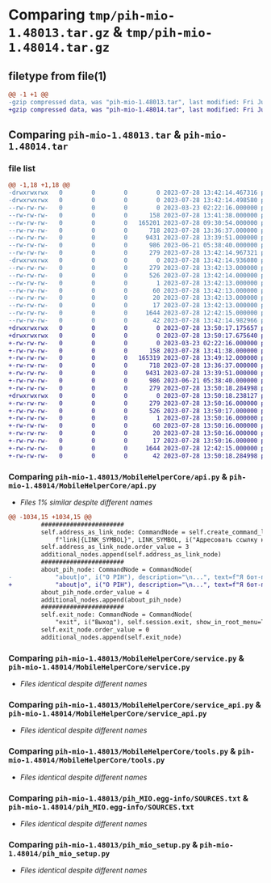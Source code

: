# Comparing `tmp/pih-mio-1.48013.tar.gz` & `tmp/pih-mio-1.48014.tar.gz`

## filetype from file(1)

```diff
@@ -1 +1 @@
-gzip compressed data, was "pih-mio-1.48013.tar", last modified: Fri Jul 28 13:42:14 2023, max compression
+gzip compressed data, was "pih-mio-1.48014.tar", last modified: Fri Jul 28 13:50:18 2023, max compression
```

## Comparing `pih-mio-1.48013.tar` & `pih-mio-1.48014.tar`

### file list

```diff
@@ -1,18 +1,18 @@
-drwxrwxrwx   0        0        0        0 2023-07-28 13:42:14.467316 pih-mio-1.48013/
-drwxrwxrwx   0        0        0        0 2023-07-28 13:42:14.498580 pih-mio-1.48013/MobileHelperCore/
--rw-rw-rw-   0        0        0        0 2023-03-23 02:22:16.000000 pih-mio-1.48013/MobileHelperCore/__init__.py
--rw-rw-rw-   0        0        0      158 2023-07-28 13:41:38.000000 pih-mio-1.48013/MobileHelperCore/__main__.py
--rw-rw-rw-   0        0        0   165201 2023-07-28 09:30:54.000000 pih-mio-1.48013/MobileHelperCore/api.py
--rw-rw-rw-   0        0        0      718 2023-07-28 13:36:37.000000 pih-mio-1.48013/MobileHelperCore/service.py
--rw-rw-rw-   0        0        0     9431 2023-07-28 13:39:51.000000 pih-mio-1.48013/MobileHelperCore/service_api.py
--rw-rw-rw-   0        0        0      986 2023-06-21 05:38:40.000000 pih-mio-1.48013/MobileHelperCore/tools.py
--rw-rw-rw-   0        0        0      279 2023-07-28 13:42:14.967321 pih-mio-1.48013/PKG-INFO
-drwxrwxrwx   0        0        0        0 2023-07-28 13:42:14.936080 pih-mio-1.48013/pih_MIO.egg-info/
--rw-rw-rw-   0        0        0      279 2023-07-28 13:42:13.000000 pih-mio-1.48013/pih_MIO.egg-info/PKG-INFO
--rw-rw-rw-   0        0        0      526 2023-07-28 13:42:14.000000 pih-mio-1.48013/pih_MIO.egg-info/SOURCES.txt
--rw-rw-rw-   0        0        0        1 2023-07-28 13:42:13.000000 pih-mio-1.48013/pih_MIO.egg-info/dependency_links.txt
--rw-rw-rw-   0        0        0       60 2023-07-28 13:42:13.000000 pih-mio-1.48013/pih_MIO.egg-info/entry_points.txt
--rw-rw-rw-   0        0        0       20 2023-07-28 13:42:13.000000 pih-mio-1.48013/pih_MIO.egg-info/requires.txt
--rw-rw-rw-   0        0        0       17 2023-07-28 13:42:13.000000 pih-mio-1.48013/pih_MIO.egg-info/top_level.txt
--rw-rw-rw-   0        0        0     1644 2023-07-28 12:42:15.000000 pih-mio-1.48013/pih_mio_setup.py
--rw-rw-rw-   0        0        0       42 2023-07-28 13:42:14.982966 pih-mio-1.48013/setup.cfg
+drwxrwxrwx   0        0        0        0 2023-07-28 13:50:17.175657 pih-mio-1.48014/
+drwxrwxrwx   0        0        0        0 2023-07-28 13:50:17.675640 pih-mio-1.48014/MobileHelperCore/
+-rw-rw-rw-   0        0        0        0 2023-03-23 02:22:16.000000 pih-mio-1.48014/MobileHelperCore/__init__.py
+-rw-rw-rw-   0        0        0      158 2023-07-28 13:41:38.000000 pih-mio-1.48014/MobileHelperCore/__main__.py
+-rw-rw-rw-   0        0        0   165319 2023-07-28 13:49:12.000000 pih-mio-1.48014/MobileHelperCore/api.py
+-rw-rw-rw-   0        0        0      718 2023-07-28 13:36:37.000000 pih-mio-1.48014/MobileHelperCore/service.py
+-rw-rw-rw-   0        0        0     9431 2023-07-28 13:39:51.000000 pih-mio-1.48014/MobileHelperCore/service_api.py
+-rw-rw-rw-   0        0        0      986 2023-06-21 05:38:40.000000 pih-mio-1.48014/MobileHelperCore/tools.py
+-rw-rw-rw-   0        0        0      279 2023-07-28 13:50:18.284998 pih-mio-1.48014/PKG-INFO
+drwxrwxrwx   0        0        0        0 2023-07-28 13:50:18.238127 pih-mio-1.48014/pih_MIO.egg-info/
+-rw-rw-rw-   0        0        0      279 2023-07-28 13:50:16.000000 pih-mio-1.48014/pih_MIO.egg-info/PKG-INFO
+-rw-rw-rw-   0        0        0      526 2023-07-28 13:50:17.000000 pih-mio-1.48014/pih_MIO.egg-info/SOURCES.txt
+-rw-rw-rw-   0        0        0        1 2023-07-28 13:50:16.000000 pih-mio-1.48014/pih_MIO.egg-info/dependency_links.txt
+-rw-rw-rw-   0        0        0       60 2023-07-28 13:50:16.000000 pih-mio-1.48014/pih_MIO.egg-info/entry_points.txt
+-rw-rw-rw-   0        0        0       20 2023-07-28 13:50:16.000000 pih-mio-1.48014/pih_MIO.egg-info/requires.txt
+-rw-rw-rw-   0        0        0       17 2023-07-28 13:50:16.000000 pih-mio-1.48014/pih_MIO.egg-info/top_level.txt
+-rw-rw-rw-   0        0        0     1644 2023-07-28 12:42:15.000000 pih-mio-1.48014/pih_mio_setup.py
+-rw-rw-rw-   0        0        0       42 2023-07-28 13:50:18.284998 pih-mio-1.48014/setup.cfg
```

### Comparing `pih-mio-1.48013/MobileHelperCore/api.py` & `pih-mio-1.48014/MobileHelperCore/api.py`

 * *Files 1% similar despite different names*

```diff
@@ -1034,15 +1034,15 @@
         #######################
         self.address_as_link_node: CommandNode = self.create_command_link(
             f"link|{LINK_SYMBOL}", LINK_SYMBOL, i("Адресовать ссылку на команду"), MobileHelper.ADM, True)
         self.address_as_link_node.order_value = 3
         additional_nodes.append(self.address_as_link_node)
         #######################
         about_pih_node: CommandNode = CommandNode(
-            "about|o", i("О PIH"), description="\n...", text=f"Я бот-помощник для решения Ваших задач. Моё имя составлено из первых букв нашей организации: *P* acific *I* nternational *H* ospital.\n\n_Автор: {i(b('Караченцев Никита Александрович'))}\nВерсия: {A.V.MIO.local()}", show_in_root_menu=True, wait_for_input=False, show_always=True)
+            "about|o", i("О PIH"), description="\n...", text=f"Я бот-помощник для решения Ваших задач. Моё имя составлено из первых букв нашей организации: {b('P')} acific {b('I')} nternational {b('H')} ospital или {b('П')} асифик {b('И')} нтернейшнл {b('Х')} оспитал.\n\n{i('Автор')}: {i(b('Караченцев Никита Александрович'))} \n{i('Версия')}: {b(A.V.MIO.local())}", show_in_root_menu=True, wait_for_input=False, show_always=True)
         about_pih_node.order_value = 4
         additional_nodes.append(about_pih_node)
         #######################
         self.exit_node: CommandNode = CommandNode(
             "exit", i("Выход"), self.session.exit, show_in_root_menu=True, wait_for_input=False, show_always=True, as_link=True)
         self.exit_node.order_value = 0
         additional_nodes.append(self.exit_node)
```

### Comparing `pih-mio-1.48013/MobileHelperCore/service.py` & `pih-mio-1.48014/MobileHelperCore/service.py`

 * *Files identical despite different names*

### Comparing `pih-mio-1.48013/MobileHelperCore/service_api.py` & `pih-mio-1.48014/MobileHelperCore/service_api.py`

 * *Files identical despite different names*

### Comparing `pih-mio-1.48013/MobileHelperCore/tools.py` & `pih-mio-1.48014/MobileHelperCore/tools.py`

 * *Files identical despite different names*

### Comparing `pih-mio-1.48013/pih_MIO.egg-info/SOURCES.txt` & `pih-mio-1.48014/pih_MIO.egg-info/SOURCES.txt`

 * *Files identical despite different names*

### Comparing `pih-mio-1.48013/pih_mio_setup.py` & `pih-mio-1.48014/pih_mio_setup.py`

 * *Files identical despite different names*

